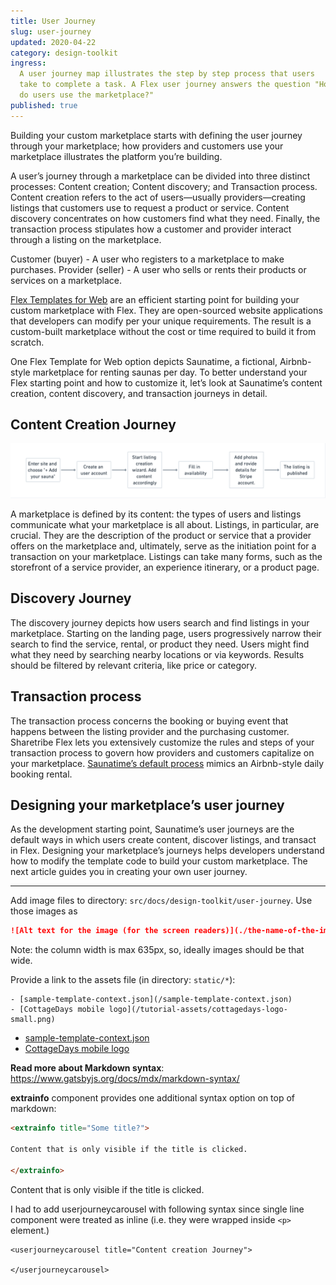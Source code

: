 ```yaml
---
title: User Journey
slug: user-journey
updated: 2020-04-22
category: design-toolkit
ingress:
  A user journey map illustrates the step by step process that users
  take to complete a task. A Flex user journey answers the question "How
  do users use the marketplace?"
published: true
---
```


Building your custom marketplace starts with defining the user journey
through your marketplace; how providers and customers use your
marketplace illustrates the platform you’re building.

A user’s journey through a marketplace can be divided into three
distinct processes: Content creation; Content discovery; and Transaction
process. Content creation refers to the act of users—usually
providers—creating listings that customers use to request a product or
service. Content discovery concentrates on how customers find what they
need. Finally, the transaction process stipulates how a customer and
provider interact through a listing on the marketplace.

Customer (buyer) - A user who registers to a marketplace to make
purchases. Provider (seller) - A user who sells or rents their products
or services on a marketplace.

[Flex Templates for Web](/background/concepts/#flex-templates-for-web-ftw)
are an efficient starting point for building your custom marketplace
with Flex. They are open-sourced website applications that developers
can modify per your unique requirements. The result is a custom-built
marketplace without the cost or time required to build it from scratch.

One Flex Template for Web option depicts Saunatime, a fictional,
Airbnb-style marketplace for renting saunas per day. To better
understand your Flex starting point and how to customize it, let’s look
at Saunatime’s content creation, content discovery, and transaction
journeys in detail.

## Content Creation Journey

![Content Creation Journey](./content-creation-journey.png)

A marketplace is defined by its content: the types of users and listings
communicate what your marketplace is all about. Listings, in particular,
are crucial. They are the description of the product or service that a
provider offers on the marketplace and, ultimately, serve as the
initiation point for a transaction on your marketplace. Listings can
take many forms, such as the storefront of a service provider, an
experience itinerary, or a product page.

<contentcreationcarousel title="Content creation journey">

</contentcreationcarousel>

## Discovery Journey

The discovery journey depicts how users search and find listings in your
marketplace. Starting on the landing page, users progressively narrow
their search to find the service, rental, or product they need. Users
might find what they need by searching nearby locations or via keywords.
Results should be filtered by relevant criteria, like price or category.

<discoverycarousel title="Discovery journey">

</discoverycarousel>

## Transaction process

The transaction process concerns the booking or buying event that
happens between the listing provider and the purchasing customer.
Sharetribe Flex lets you extensively customize the rules and steps of
your transaction process to govern how providers and customers
capitalize on your marketplace.
[Saunatime’s default process](https://www.sharetribe.com/docs/background/transaction-process/)
mimics an Airbnb-style daily booking rental.

<transactionprocesscarousel title="Transaction process">

</transactionprocesscarousel>

## Designing your marketplace’s user journey

As the development starting point, Saunatime’s user journeys are the
default ways in which users create content, discover listings, and
transact in Flex. Designing your marketplace’s journeys helps developers
understand how to modify the template code to build your custom
marketplace. The next article guides you in creating your own user
journey.

---

Add image files to directory: `src/docs/design-toolkit/user-journey`.
Use those images as

```md
![Alt text for the image (for the screen readers)](./the-name-of-the-image.png)
```

Note: the column width is max 635px, so, ideally images should be that
wide.

Provide a link to the assets file (in directory: `static/*`):

```
- [sample-template-context.json](/sample-template-context.json)
- [CottageDays mobile logo](/tutorial-assets/cottagedays-logo-small.png)
```

- [sample-template-context.json](/sample-template-context.json)
- [CottageDays mobile logo](/tutorial-assets/cottagedays-logo-small.png)

**Read more about Markdown syntax**:<br />
https://www.gatsbyjs.org/docs/mdx/markdown-syntax/

**extrainfo** component provides one additional syntax option on top of
markdown:

```md
<extrainfo title="Some title?">

Content that is only visible if the title is clicked.

</extrainfo>
```

<extrainfo title="Some title?">

Content that is only visible if the title is clicked.

</extrainfo>

I had to add userjourneycarousel with following syntax since single line
component were treated as inline (i.e. they were wrapped inside `<p>`
element.)

```
<userjourneycarousel title="Content creation Journey">

</userjourneycarousel>
```

